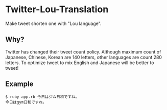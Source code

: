 # Twitter-Lou-Translation
Make tweet shorten one with "Lou language".

## Why?
Twitter has changed their tweet count policy. Although maximum count of Japanese, Chinese, Korean are 140 letters, 
other languages are count 280 letters. To optimize tweet to mix English and Japanese will be better to tweet!

## Example 

```
$ ruby app.rb 今日はジム日和ですね。
今日はgym日和ですね。
```